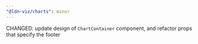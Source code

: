 ```yaml
---
"@ldn-viz/charts": minor
---
```


CHANGED: update design of `ChartContainer` component, and refactor props that specify the footer

